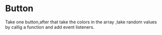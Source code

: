 # Button
Take one button,after that
take the colors in the array ,take random values by callig a function and add event listeners.
